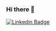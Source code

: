 ### Hi there 👋

[![Linkedin Badge](https://img.shields.io/badge/-Murilo%20Cicolin-blue?style=flat-square&logo=Linkedin&logoColor=white&link=https://www.linkedin.com/in/murilo-cicolin/)](https://www.linkedin.com/in/murilo-cicolin/) 
<!--
**MuriloCicolin/MuriloCicolin** is a ✨ _special_ ✨ repository because its `README.md` (this file) appears on your GitHub profile.



